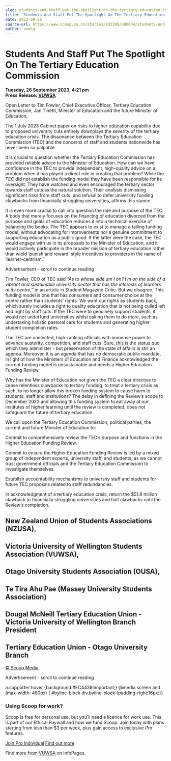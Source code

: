```yaml
---
slug: students-and-staff-put-the-spotlight-on-the-tertiary-education-commission
title: "Students And Staff Put The Spotlight On The Tertiary Education Commission"
date: 2023-09-26
source-url: https://www.scoop.co.nz/stories/ED2309/S00044/students-and-staff-put-the-spotlight-on-the-tertiary-education-commission.htm
author: vuwsa
---
```

Students And Staff Put The Spotlight On The Tertiary Education Commission
=========================================================================

**Tuesday, 26 September 2023, 4:21 pm**  
**Press Release: [VUWSA](https://info.scoop.co.nz/VUWSA)**

Open Letter to Tim Fowler, Chief Executive Officer, Tertiary Education Commission, Jan Tinetti, Minister of Education and the future Minister of Education,

The 1 July 2023 Cabinet paper on risks to higher education capability due to proposed university cuts entirely downplays the severity of the tertiary education crisis. The dissonance between the Tertiary Education Commission (TEC) and the concerns of staff and students nationwide has never been so palpable.

It is crucial to question whether the Tertiary Education Commission has provided reliable advice to the Minister of Education. How can we have confidence in the TEC to provide independent, high-quality advice on a problem when it has played a direct role in creating that problem? While the TEC did not establish the funding model they have been responsible for its oversight. They have watched and even encouraged the tertiary sector towards staff cuts as the natural solution. Their analysis dismissing significant risks from staff cuts, and refusal to defer university funding clawbacks from financially struggling universities, affirms this stance.

It is even more crucial to call into question the role and purpose of the TEC. A body that merely focuses on the financing of education divorced from the purpose and goals of education reduces it into a technical exercise of balancing the books. The TEC appears to exist to manage a failing funding model, without advocating for improvements nor a genuine commitment to supporting education as a public good. If the latter were the case, the TEC would engage with us in its proposals to the Minister of Education, and it would actively participate in the broader mission of tertiary education rather than wield ‘punish and reward’ style incentives to providers in the name of ‘learner-centrism.’

Advertisement - scroll to continue reading





Tim Fowler, CEO of TEC said _“As to whose side am I on? I’m on the side of a vibrant and sustainable university sector that has the interests of learners at its centre,”_ in an article in Student Magazine Critic. But we disagree. This funding model is one that has consumers and consumer choice at the centre rather than students’ rights. We want our rights as students back, which surely includes a right to quality education that is not being culled left and right by staff cuts. If the TEC were to genuinely support students, it would not underfund universities whilst asking them to do more, such as undertaking holistic pastoral care for students and generating higher student completion rates.

The TEC are unelected, high-ranking officials with immense power to advance austerity, competition, and staff cuts. Sure, this is the status quo which they administer - but preservation of the state of affairs is still an agenda. Moreover, it is an agenda that has no democratic public mandate, in light of how the Ministers of Education and Finance acknowledged the current funding model is unsustainable and needs a Higher Education Funding Review.

Why has the Minister of Education not given the TEC a clear directive to cease relentless clawbacks to tertiary funding, to treat a tertiary crisis as such, to no longer allow this broken funding system to cause harm to students, staff and institutions? The delay in defining the Review’s scope to December 2023 and allowing this funding system to eat away at our institutes of higher learning until the review is completed, does not safeguard the future of tertiary education.

We call upon the Tertiary Education Commission, political parties, the current and future Minister of Education to:

Commit to comprehensively review the TEC’s purpose and functions in the Higher Education Funding Review.

Commit to ensure the Higher Education Funding Review is led by a mixed group of independent experts, university staff, and students, as we cannot trust government officials and the Tertiary Education Commission to investigate themselves.

Establish accountability mechanisms to university staff and students for future TEC proposals related to staff redundancies.

In acknowledgment of a tertiary education crisis, return the $51.8 million clawback to financially struggling universities and halt clawbacks until the Review’s completion.

New Zealand Union of Students Associations (NZUSA),
---------------------------------------------------

Victoria University of Wellington Students Association (VUWSA),
---------------------------------------------------------------

Otago University Students Association (OUSA),
---------------------------------------------

Te Tira Ahu Pae (Massey University Students Association)
--------------------------------------------------------

Dougal McNeill Tertiary Education Union - Victoria University of Wellington Branch President
--------------------------------------------------------------------------------------------

Tertiary Education Union - Otago University Branch
--------------------------------------------------

[© Scoop Media](http://www.scoop.co.nz/about/terms.html)  

Advertisement - scroll to continue reading



a.supporter:hover {background:#EC4438!important;} @media screen and (max-width: 480px) { #byline-block div.byline-block {padding-right:16px;}}

### Using Scoop for work?

Scoop is free for personal use, but you’ll need a licence for work use. This is part of our Ethical Paywall and how we fund Scoop. Join today with plans starting from less than $3 per week, plus gain access to exclusive _Pro_ features.  
  
[Join Pro Individual](https://pro.scoop.co.nz/Individual/?from=ProIn24) [Find out more](https://pro.scoop.co.nz/using-scoop-for-work/?from=ProIn24)

Find more from [VUWSA](https://info.scoop.co.nz/VUWSA) on InfoPages.